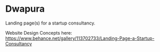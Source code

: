 # Dwapura

Landing page(s) for a startup consultancy.

Website Design Concepts here:
https://www.behance.net/gallery/113702733/Landing-Page-a-Startup-Consultancy
